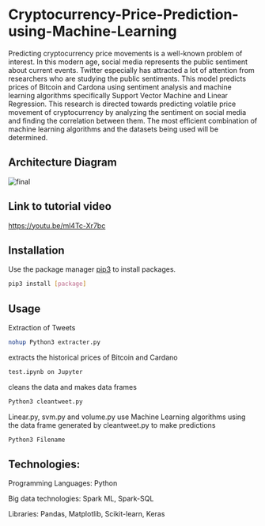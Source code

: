 # Cryptocurrency-Price-Prediction-using-Machine-Learning


Predicting cryptocurrency price movements is a well-known problem of interest. In this modern age, social media represents the public sentiment about current events. Twitter especially has attracted a lot of attention from researchers who are studying the public sentiments. This model predicts prices of Bitcoin and Cardona using sentiment analysis and machine learning algorithms specifically  Support Vector Machine and Linear Regression. This research is directed towards predicting volatile price movement of cryptocurrency by analyzing the sentiment on social media and finding the correlation between them. The most efficient combination of machine learning algorithms and the datasets being used will be determined. 

## Architecture Diagram
![final](https://user-images.githubusercontent.com/71746027/143952063-401c6eae-b9df-480b-b570-3a39ad8bafd4.png)

## Link to tutorial video

https://youtu.be/ml4Tc-Xr7bc

## Installation

Use the package manager [pip3](https://pip.pypa.io/en/stable/) to install packages.

```bash
pip3 install [package]
```

## Usage

Extraction of Tweets
```bash
nohup Python3 extracter.py
```

extracts the historical prices of Bitcoin and Cardano
```bash
test.ipynb on Jupyter
```
cleans the data and makes data frames
```bash
Python3 cleantweet.py
```
Linear.py, svm.py and volume.py use Machine Learning algorithms using the data frame generated by cleantweet.py to make predictions
```bash
Python3 Filename
```


## Technologies:

Programming Languages: Python

Big data technologies: Spark ML, Spark-SQL

Libraries: Pandas, Matplotlib, Scikit-learn, Keras

